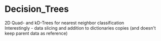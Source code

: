 # Decision_Trees
2D Quad- and kD-Trees for nearest neighbor classification  
Interestingly - data slicing and addition to dictionaries copies (and doesn't keep parent data as reference)
